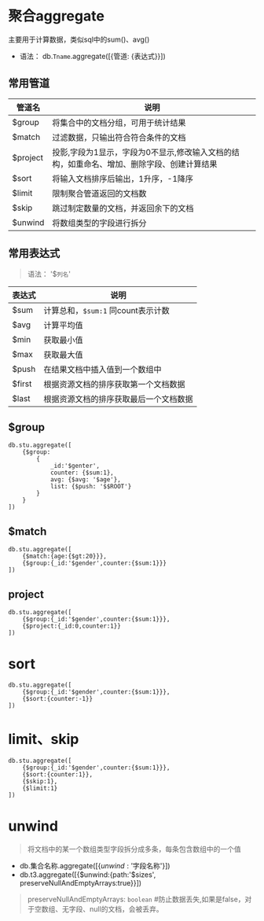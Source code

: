 # 聚合aggregate
主要用于计算数据，类似sql中的sum()、avg()
- 语法： db.`Tname`.aggregate([{管道: {表达式}}])

## 常用管道
管道名 | 说明
------ | -----
$group | 将集合中的文档分组，可用于统计结果
$match | 过滤数据，只输出符合符合条件的文档
$project | 投影,字段为1显示，字段为0不显示,修改输入文档的结构，如重命名、增加、删除字段、创建计算结果
$sort    | 将输入文档排序后输出，1升序，-1降序
$limit    |限制聚合管道返回的文档数
$skip    | 跳过制定数量的文档，并返回余下的文档
$unwind  | 将数组类型的字段进行拆分

## 常用表达式
> 语法： '$`列名`'

表达式 | 说明
------ | -----
$sum    | 计算总和，`$sum:1` 同count表示计数
$avg    | 计算平均值
$min    | 获取最小值
$max    | 获取最大值
$push    | 在结果文档中插入值到一个数组中
$first    | 根据资源文档的排序获取第一个文档数据
$last    | 根据资源文档的排序获取最后一个文档数据

## $group
```
db.stu.aggregate([
    {$group:
        {
            _id:'$genter',
            counter: {$sum:1},
            avg: {$avg: '$age'},
            list: {$push: '$$ROOT'}
        }
    }
])
```

## $match
```
db.stu.aggregate([
    {$match:{age:{$gt:20}}},
    {$group:{_id:'$gender',counter:{$sum:1}}}
])
```

## project
```
db.stu.aggregate([
    {$group:{_id:'$gender',counter:{$sum:1}}},
    {$project:{_id:0,counter:1}}
])
```

# sort
```
db.stu.aggregate([
    {$group:{_id:'$gender',counter:{$sum:1}}},
    {$sort:{counter:-1}}
])
```

# limit、skip
```
db.stu.aggregate([
    {$group:{_id:'$gender',counter:{$sum:1}}},
    {$sort:{counter:1}},
    {$skip:1},
    {$limit:1}
])
```

# unwind
> 将文档中的某一个数组类型字段拆分成多条，每条包含数组中的一个值
- db.集合名称.aggregate([{$unwind:'$字段名称'}])
- db.t3.aggregate([{$unwind:{path:'$sizes', preserveNullAndEmptyArrays:true}}])

> preserveNullAndEmptyArrays: `boolean`  #防止数据丢失,如果是false，对于空数组、无字段、null的文档，会被丢弃。



